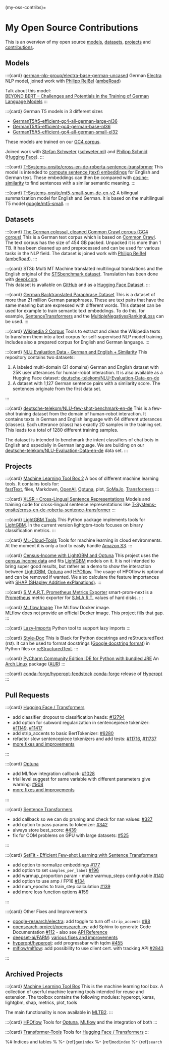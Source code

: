 (my-oss-contribs)=

# My Open Source Contributions

This is an overview of my open source [models](#models), [datasets](#datasets),
[projects](#projects) and [contributions](#pull-requests).

## Models

:::{card} [german-nlp-group/electra-base-german-uncased](https://huggingface.co/german-nlp-group/electra-base-german-uncased)
German [Electra](https://arxiv.org/abs/2003.10555) NLP model,
joined work with [Philipp Reißel](https://www.linkedin.com/in/philipp-reissel/)
([ambeRoad](https://amberoad.de/))

Talk about this model:\
[BEYOND BERT – Challenges and Potentials in the Training of German Language Models](https://www.youtube.com/watch?v=cxgrTd2AQis)
:::

:::{card} German T5 models in 3 different sizes

- [GermanT5/t5-efficient-gc4-all-german-large-nl36](https://huggingface.co/GermanT5/t5-efficient-gc4-all-german-large-nl36)
- [GermanT5/t5-efficient-gc4-german-base-nl36](https://huggingface.co/GermanT5/t5-efficient-gc4-german-base-nl36)
- [GermanT5/t5-efficient-gc4-all-german-small-el32](https://huggingface.co/GermanT5/t5-efficient-gc4-all-german-small-el32)

These models are trained on our [GC4 corpus](https://german-nlp-group.github.io/projects/gc4-corpus.html).

Joined work with [Stefan Schweter](https://github.com/stefan-it) ([schweter.ml](https://schweter.ml)) and [Philipp Schmid ](https://www.philschmid.de/) ([Hugging Face](https://huggingface.co/)).
:::

:::{card} [T-Systems-onsite/cross-en-de-roberta-sentence-transformer](https://huggingface.co/T-Systems-onsite/cross-en-de-roberta-sentence-transformer)
This model is intended to [compute sentence (text) embeddings](https://www.sbert.net/examples/applications/computing-embeddings/README.html)
for English and German text. These embeddings can then be compared with [cosine-similarity](https://en.wikipedia.org/wiki/Cosine_similarity)
to find sentences with a similar semantic meaning.
:::

:::{card} [T-Systems-onsite/mt5-small-sum-de-en-v2](https://huggingface.co/T-Systems-onsite/mt5-small-sum-de-en-v2)
A bilingual summarization model for English and German.
It is based on the multilingual T5 model [google/mt5-small](https://huggingface.co/google/mt5-small).
:::

## Datasets

:::{card} [The German colossal, cleaned Common Crawl corpus (GC4 corpus)](https://german-nlp-group.github.io/projects/gc4-corpus.html)
This is a German text corpus which is based on [Common Crawl](https://commoncrawl.org/).
The text corpus has the size of 454 GB packed. Unpacked it is more than 1 TB.
It has been cleaned up and preprocessed and can be used for various tasks in the NLP field.
The dataset is joined work with [Philipp Reißel](https://twitter.com/phil_ipp_)
([ambeRoad](https://amberoad.de/)).
:::

:::{card} STSb Multi MT
Machine translated multilingual translations and
the English original of the [STSbenchmark dataset](https://ixa2.si.ehu.es/stswiki/index.php/STSbenchmark).
Translation has been done with [deepl.com](https://www.deepl.com/).\
This dataset is available on [GitHub](https://github.com/PhilipMay/stsb-multi-mt) and
as a [Hugging Face Dataset](https://huggingface.co/datasets/stsb_multi_mt).
:::

:::{card} [German Backtranslated Paraphrase Dataset](https://huggingface.co/datasets/deutsche-telekom/ger-backtrans-paraphrase)
This is a dataset of more than 21 million German paraphrases.
These are text pairs that have the same meaning but are expressed with different words.
This dataset can be used for example to train semantic text embeddings.
To do this, for example, [SentenceTransformers](https://www.sbert.net/)
and the [MultipleNegativesRankingLoss](https://www.sbert.net/docs/package_reference/losses.html#multiplenegativesrankingloss)
can be used.
:::

:::{card} [Wikipedia 2 Corpus](https://github.com/GermanT5/wikipedia2corpus)
Tools to extract and clean the Wikipedia texts to transform them into a text corpus for self-supervised NLP model training.
Includes also a prepared corpus for English and German language.
:::

:::{card}  [NLU Evaluation Data - German and English + Similarity](https://github.com/t-systems-on-site-services-gmbh/NLU-Evaluation-Data-de-en)
This repository contains two datasets:

1. A labeled multi-domain (21 domains) German and
   English dataset with 25K user utterances for human-robot interaction.
   It is also available as a Hugging Face dataset:
   [deutsche-telekom/NLU-Evaluation-Data-en-de](https://huggingface.co/datasets/deutsche-telekom/NLU-Evaluation-Data-en-de)
2. A dataset with 1,127 German sentence pairs with a similarity score. The sentences originate from the first data set.

:::

:::{card} [deutsche-telekom/NLU-few-shot-benchmark-en-de](https://huggingface.co/datasets/deutsche-telekom/NLU-few-shot-benchmark-en-de)
This is a few-shot training dataset from the domain of human-robot interaction.
It contains texts in German and English language with 64 different utterances (classes).
Each utterance (class) has exactly 20 samples in the training set.
This leads to a total of 1280 different training samples.

The dataset is intended to benchmark the intent classifiers of chat bots in English and especially in German language.
We are building on our
[deutsche-telekom/NLU-Evaluation-Data-en-de](https://huggingface.co/datasets/deutsche-telekom/NLU-Evaluation-Data-en-de)
data set.
:::

## Projects

:::{card} [Machine Learning Tool Box 2](https://github.com/telekom/mltb2)
A box of different machine learning tools. It contains tools for:\
[fastText](https://fasttext.cc/), files, Markdown,
[OpenAI](https://github.com/openai/openai-python),
[Optuna](https://optuna.readthedocs.io/), plot,
[SoMaJo](https://github.com/tsproisl/SoMaJo),
[Transformers](https://huggingface.co/docs/transformers/index)
:::

:::{card} [XLSR – Cross-Lingual Sentence Representations](https://github.com/German-NLP-Group/xlsr)
Models and training code for cross-lingual sentence representations like
[T-Systems-onsite/cross-en-de-roberta-sentence-transformer](https://huggingface.co/T-Systems-onsite/cross-en-de-roberta-sentence-transformer)
:::

:::{card} [LightGBM Tools](https://github.com/telekom/lightgbm-tools)
This Python package implements tools for [LightGBM](https://lightgbm.readthedocs.io/).
In the current version lightgbm-tools focuses on binary classification metrics.
:::

:::{card} [ML-Cloud-Tools](https://github.com/telekom/ml-cloud-tools)
Tools for machine learning in cloud environments.
At the moment it is only a tool to easily handle [Amazon S3](https://aws.amazon.com/s3/).
:::

:::{card} [Census-Income with LightGBM and Optuna](https://github.com/telekom/census-income-lightgbm)
This project uses the [census income data](https://archive-beta.ics.uci.edu/ml/datasets/census+income) and
fits [LightGBM](https://lightgbm.readthedocs.io/) models on it.
It is not intended to bring super good results, but rather as a demo to show the interaction between
[LightGBM](https://lightgbm.readthedocs.io/), [Optuna](https://optuna.readthedocs.io/en/stable/index.html) and
[HPOflow](https://github.com/telekom/HPOflow). The usage of HPOflow is optional and can be removed if wanted.
We also calculare the feature importances
with [SHAP (SHapley Additive exPlanations)](https://github.com/slundberg/shap).
:::

:::{card} [S.M.A.R.T. Prometheus Metrics Exporter](https://github.com/PhilipMay/smart-prom-next)
smart-prom-next is a [Prometheus](https://prometheus.io/docs/introduction/overview/) metric exporter for
[S.M.A.R.T.](https://en.wikipedia.org/wiki/S.M.A.R.T.) values of hard disks.
:::

:::{card} [MLflow Image](https://github.com/PhilipMay/mlflow-image)
The MLflow Docker image.\
MLflow does not provide an official Docker image. This project fills that gap.
:::

:::{card} [Lazy-Imports](https://github.com/telekom/lazy-imports)
Python tool to support lazy imports
:::

:::{card} [Style-Doc](https://github.com/telekom/style-doc)
This is Black for Python docstrings and reStructuredText (rst). It can be used to format
docstrings ([Google docstring format](https://github.com/google/styleguide/blob/gh-pages/pyguide.md#38-comments-and-docstrings))
in Python files or [reStructuredText](https://www.sphinx-doc.org/en/master/usage/restructuredtext/index.html).
:::

:::{card} [PyCharm Community Edition IDE for Python with bundled JRE](https://aur.archlinux.org/packages/pycharm-community-jre)
An [Arch Linux](https://archlinux.org/) package ([AUR](https://wiki.archlinux.org/title/Arch_User_Repository))
:::

:::{card} [conda-forge/hyperopt-feedstock](https://github.com/conda-forge/hyperopt-feedstock)
[conda-forge](https://conda-forge.org/) release of [Hyperopt](https://github.com/hyperopt/hyperopt)
:::

## Pull Requests

:::{card} [Hugging Face / Transformers](https://github.com/huggingface/transformers)

- add classifier_dropout to classification heads: [#12794](https://github.com/huggingface/transformers/pull/12794)
- add option for subword regularization in sentencepiece tokenizer: [#11149](https://github.com/huggingface/transformers/pull/11149),
  [#11417](https://github.com/huggingface/transformers/pull/11417)
- add strip_accents to basic BertTokenizer: [#6280](https://github.com/huggingface/transformers/pull/6280)
- refactor slow sentencepiece tokenizers and add tests: [#11716](https://github.com/huggingface/transformers/pull/11716),
  [#11737](https://github.com/huggingface/transformers/pull/11737)
- [more fixes and improvements](https://github.com/huggingface/transformers/pulls?q=is%3Apr+author%3APhilipMay)

:::

:::{card} [Optuna](https://github.com/optuna/optuna)

- add MLflow integration callback: [#1028](https://github.com/optuna/optuna/pull/1028)
- trial level suggest for same variable with different parameters give warning: [#908](https://github.com/optuna/optuna/pull/908)
- [more fixes and improvements](https://github.com/optuna/optuna/pulls?q=is%3Apr+author%3APhilipMay)

:::

:::{card} [Sentence Transformers](https://github.com/UKPLab/sentence-transformers)

- add callback so we can do pruning and check for nan values: [#327](https://github.com/UKPLab/sentence-transformers/pull/327)
- add option to pass params to tokenizer: [#342](https://github.com/UKPLab/sentence-transformers/pull/342)
- always store best_score: [#439](https://github.com/UKPLab/sentence-transformers/pull/439)
- fix for OOM problems on GPU with large datasets: [#525](https://github.com/UKPLab/sentence-transformers/pull/525)

:::

:::{card} [SetFit - Efficient Few-shot Learning with Sentence Transformers](https://github.com/huggingface/setfit)

- add option to normalize embeddings [#177](https://github.com/huggingface/setfit/pull/177)
- add option to set `samples_per_label` [#196](https://github.com/huggingface/setfit/pull/196)
- add warmup_proportion param - make warmup_steps configurable [#140](https://github.com/huggingface/setfit/pull/140)
- add option to use amp / FP16 [#134](https://github.com/huggingface/setfit/pull/134)
- add num_epochs to train_step calculation [#139](https://github.com/huggingface/setfit/pull/134)
- add more loss function options [#159](https://github.com/huggingface/setfit/pull/159)

:::

:::{card} Other Fixes and Improvements

- [google-research/electra](https://github.com/google-research/electra): add toggle to turn off `strip_accents` [#88](https://github.com/google-research/electra/pull/88)
- [opensearch-project/opensearch-py](https://github.com/opensearch-project/opensearch-py):
  add Sphinx to generate Code Documentation [#112](https://github.com/opensearch-project/opensearch-py/pull/112) -
  also see [API Reference](https://opensearch-project.github.io/opensearch-py/api-ref.html)
- [deepset-ai/FARM](https://github.com/deepset-ai/FARM): [various fixes and improvements](https://github.com/deepset-ai/FARM/pulls?q=is%3Apr+author%3APhilipMay)
- [hyperopt/hyperopt](https://github.com/hyperopt/hyperopt): add progressbar with tqdm [#455](https://github.com/hyperopt/hyperopt/pull/455)
- [mlflow/mlflow](https://github.com/mlflow/mlflow): add possibility to use client cert. with tracking API [#2843](https://github.com/mlflow/mlflow/pull/2843)

:::

## Archived Projects

:::{card} [Machine Learning Tool Box](https://github.com/PhilipMay/mltb)
This is the machine learning tool box.
A collection of userful machine learning tools intended for reuse and extension.
The toolbox contains the following modules:
hyperopt, keras, lightgbm, shap, metrics, plot, tools

The main functionality is now available in
[MLTB2](https://github.com/telekom/mltb2).
:::

:::{card} [HPOflow](https://github.com/telekom/HPOflow)
Tools for [Optuna](https://optuna.readthedocs.io/),
[MLflow](https://www.mlflow.org/docs/latest/index.html) and
the integration of both
:::

:::{card} [Transformer-Tools](https://github.com/telekom/transformer-tools)
Tools for [Hugging Face / Transformers](https://github.com/huggingface/transformers)
:::

%# Indices and tables
%
%- {ref}`genindex`
%- {ref}`modindex`
%- {ref}`search`
